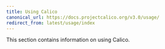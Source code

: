 ```yaml
---
title: Using Calico
canonical_url: https://docs.projectcalico.org/v3.0/usage/
redirect_from: latest/usage/index
---
```


This section contains information on using Calico.
